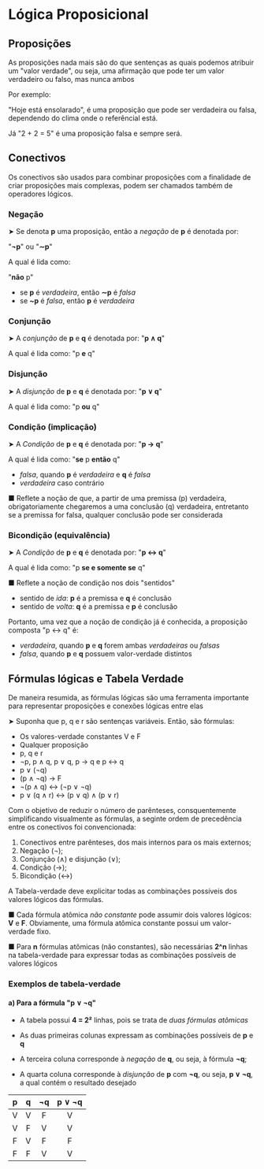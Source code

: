 # Lógica Proposicional

## Proposições

As proposições nada mais são do que sentenças as quais podemos atribuir um "valor verdade", 
ou seja, uma afirmação que pode ter um valor verdadeiro ou falso, mas nunca ambos

Por exemplo:

"Hoje está ensolarado", é uma proposição que pode ser verdadeira ou falsa,
dependendo do clima onde o referêncial está.

Já "2 + 2 = 5" é uma proposição falsa e sempre será.

## Conectivos

Os conectivos são usados para combinar proposições com a finalidade de criar proposições
mais complexas, podem ser chamados também de operadores lógicos.

### Negação
➤ Se denota **p** uma proposição, então a *negação* de **p** é denotada por: 
    
"**¬p**" ou "**∼p**"

A qual é lida como:

"**não** p" 

- se **p** é *verdadeira*, então **∼p** é *falsa*
- se **~p** é *falsa*, então **p** é *verdadeira*

### Conjunção 
➤ A *conjunção* de **p** e **q** é denotada por:
"**p ∧ q**"

A qual é lida como:
"p **e** q"

### Disjunção
➤ A *disjunção* de **p** e **q** é denotada por:
"**p ∨ q**"

A qual é lida como:
"p **ou** q"

### Condição (implicação)
➤ A *Condição* de **p** e **q** é denotada por:
"**p → q**"

A qual é lida como:
"**se** p **então** q"

- *falsa*, quando **p** é *verdadeira* e **q** é *falsa*
- *verdadeira* caso contrário

■ Reflete a noção de que, a partir de uma premissa (p) verdadeira, 
obrigatoriamente chegaremos a uma conclusão (q) verdadeira, 
entretanto se a premissa for falsa, qualquer conclusão pode ser considerada

### Bicondição (equivalência)
➤ A *Condição* de **p** e **q** é denotada por:
"**p ↔ q**"

A qual é lida como:
"p **se e somente se** q"

■ Reflete a noção de condição nos dois "sentidos"
- sentido de *ida*: **p** é a premissa e **q** é conclusão
- sentido de *volta*: **q** é a premissa e **p** é conclusão

Portanto, uma vez que a noção de condição já é conhecida, 
a proposição composta "p ↔ q" é:

- *verdadeira*, quando **p** e **q** forem ambas *verdadeiras* ou *falsas*
- *falsa*, quando **p** e **q** possuem valor-verdade distintos

## Fórmulas lógicas e Tabela Verdade
De maneira resumida, as fórmulas lógicas são uma ferramenta importante
para representar proposições e conexões lógicas entre elas

➤ Suponha que p, q e r são sentenças variáveis. Então, são fórmulas:

- Os valores-verdade constantes V e F
- Qualquer proposição
- p, q e r
- ¬p, p ∧ q, p ∨ q, p → q e p ↔ q
- p ∨ (¬q)
- (p ∧ ¬q) → F
- ¬(p ∧ q) ↔ (¬p ∨ ¬q)
- p ∨ (q ∧ r) ↔ (p ∨ q) ∧ (p ∨ r)

Com o objetivo de reduzir o número de parênteses, consquentemente simplificando visualmente as fórmulas, a seginte ordem de precedência entre os conectivos foi convencionada:

1. Conectivos entre parênteses, dos mais internos para os mais externos;
2. Negação (¬);
3. Conjunção (∧) e disjunção (∨);
4. Condição (→);
5. Bicondição (↔)

A Tabela-verdade deve explicitar todas as combinações possíveis dos valores lógicos das fórmulas.

■ Cada fórmula atômica *não constante* pode assumir dois valores lógicos: **V** e **F**. Obviamente,
uma fórmula atômica constante possui um valor-verdade fixo.

■ Para **n** fórmulas atômicas (não constantes), são necessárias **2^n** linhas na tabela-verdade para expressar todas as combinações possíveis de valores lógicos

### Exemplos de tabela-verdade

#### a) Para a fórmula "p ∨ ¬q"
- A tabela possui **4 = 2²** linhas, pois se trata de *duas fórmulas atômicas*

- As duas primeiras colunas expressam as combinações possíveis de **p** e **q**

- A terceira coluna corresponde à *negação* de **q**, ou seja, à fórmula **¬q**;

- A quarta coluna corresponde à *disjunção* de **p** com **¬q**, ou seja, **p ∨ ¬q**, a qual contém o
resultado desejado

| p | q | ¬q | p ∨ ¬q |
|:-:|:-:|:--:|:------:|
| V | V | F  |    V   |
| V | F | V  |    V   |
| F | V | F  |    F   |
| F | F | V  |    V   |